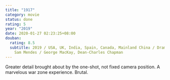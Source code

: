 ```yaml
---
title: "1917"
category: movie
status: done
rating: 5
year: "2019"
date: 2020-01-27 02:23:25+08:00
douban:
  rating: 8.5
  subtitle: 2019 / USA, UK, India, Spain, Canada, Mainland China / Drama, War /
    Sam Mendes / George MacKay, Dean-Charles Chapman
---
```


Greater detail brought about by the one-shot, not fixed camera position. A marvelous war zone experience. Brutal.
